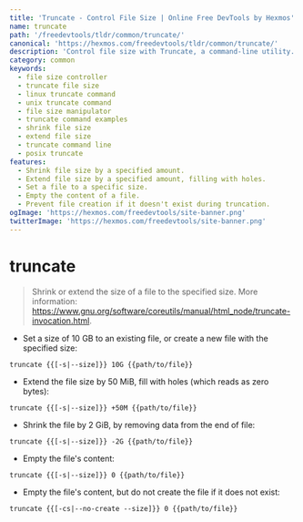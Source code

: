 ```yaml
---
title: 'Truncate - Control File Size | Online Free DevTools by Hexmos'
name: truncate
path: '/freedevtools/tldr/common/truncate/'
canonical: 'https://hexmos.com/freedevtools/tldr/common/truncate/'
description: 'Control file size with Truncate, a command-line utility. Resize, extend, or shrink files effortlessly. Free online tool, no registration required.'
category: common
keywords:
  - file size controller
  - truncate file size
  - linux truncate command
  - unix truncate command
  - file size manipulator
  - truncate command examples
  - shrink file size
  - extend file size
  - truncate command line
  - posix truncate
features:
  - Shrink file size by a specified amount.
  - Extend file size by a specified amount, filling with holes.
  - Set a file to a specific size.
  - Empty the content of a file.
  - Prevent file creation if it doesn't exist during truncation.
ogImage: 'https://hexmos.com/freedevtools/site-banner.png'
twitterImage: 'https://hexmos.com/freedevtools/site-banner.png'
---
```


# truncate

> Shrink or extend the size of a file to the specified size.
> More information: <https://www.gnu.org/software/coreutils/manual/html_node/truncate-invocation.html>.

- Set a size of 10 GB to an existing file, or create a new file with the specified size:

`truncate {{[-s|--size]}} 10G {{path/to/file}}`

- Extend the file size by 50 MiB, fill with holes (which reads as zero bytes):

`truncate {{[-s|--size]}} +50M {{path/to/file}}`

- Shrink the file by 2 GiB, by removing data from the end of file:

`truncate {{[-s|--size]}} -2G {{path/to/file}}`

- Empty the file's content:

`truncate {{[-s|--size]}} 0 {{path/to/file}}`

- Empty the file's content, but do not create the file if it does not exist:

`truncate {{[-cs|--no-create --size]}} 0 {{path/to/file}}`
